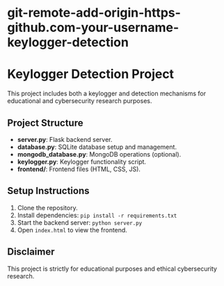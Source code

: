 # git-remote-add-origin-https-github.com-your-username-keylogger-detection

# Keylogger Detection Project

This project includes both a keylogger and detection mechanisms for educational and cybersecurity research purposes.

## Project Structure
- **server.py**: Flask backend server.
- **database.py**: SQLite database setup and management.
- **mongodb_database.py**: MongoDB operations (optional).
- **keylogger.py**: Keylogger functionality script.
- **frontend/**: Frontend files (HTML, CSS, JS).

## Setup Instructions
1. Clone the repository.
2. Install dependencies: `pip install -r requirements.txt`
3. Start the backend server: `python server.py`
4. Open `index.html` to view the frontend.

## Disclaimer
This project is strictly for educational purposes and ethical cybersecurity research.
